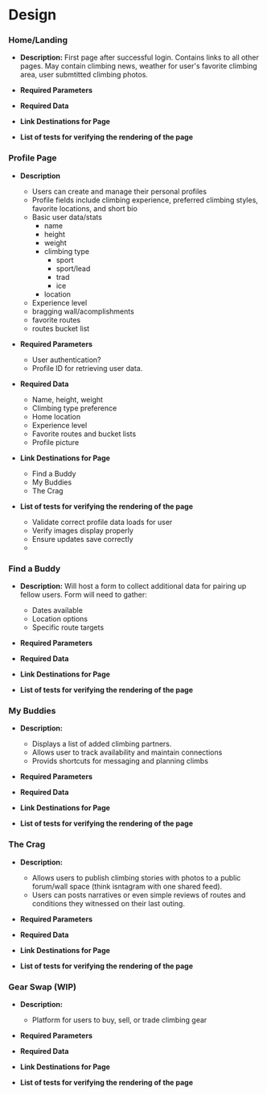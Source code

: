 # Design

### Home/Landing
* __Description:__ 
First page after successful login.  Contains links to all other pages.  May contain climbing news, weather for user's favorite climbing area, user submtitted climbing photos.
* __Required Parameters__

* __Required Data__

* __Link Destinations for Page__

* __List of tests for verifying the rendering of the page__

### Profile Page
* __Description__
  * Users can create and manage their personal profiles
  * Profile fields include climbing experience, preferred climbing styles, favorite locations, and short bio
  * Basic user data/stats
    * name 
    * height
    * weight
    * climbing type
      * sport
      * sport/lead
      * trad
      * ice  
    * location
  * Experience level
  * bragging wall/acomplishments
  * favorite routes
  * routes bucket list 

* __Required Parameters__
  * User authentication?
  * Profile ID for retrieving user data.

* __Required Data__
  * Name, height, weight
  * Climbing type preference
  * Home location
  * Experience level
  * Favorite routes and bucket lists
  * Profile picture
* __Link Destinations for Page__
  * Find a Buddy
  * My Buddies
  * The Crag
* __List of tests for verifying the rendering of the page__
  * Validate correct profile data loads for user
  * Verify images display properly
  * Ensure updates save correctly
  * 
### Find a Buddy
* __Description:__  Will host a form to collect additional data for pairing up fellow users. Form will need to gather:
  * Dates available
  * Location options
  * Specific route targets

* __Required Parameters__

* __Required Data__

* __Link Destinations for Page__

* __List of tests for verifying the rendering of the page__

### My Buddies
* __Description:__ 
  * Displays a list of added climbing partners.
  * Allows user to track availability and maintain connections
  * Provids shortcuts for messaging and planning climbs
* __Required Parameters__

* __Required Data__

* __Link Destinations for Page__

* __List of tests for verifying the rendering of the page__

### The Crag
* __Description:__ 
  * Allows users to publish climbing stories with photos to a public forum/wall space (think isntagram with one shared feed).
  * Users can posts narratives or even simple reviews of routes and conditions they witnessed on their last outing.
* __Required Parameters__

* __Required Data__

* __Link Destinations for Page__

* __List of tests for verifying the rendering of the page__


### Gear Swap (WIP)
* __Description:__ 
  * Platform for users to buy, sell, or trade climbing gear
* __Required Parameters__

* __Required Data__

* __Link Destinations for Page__

* __List of tests for verifying the rendering of the page__


